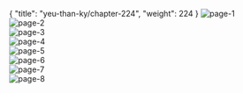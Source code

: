 { "title": "yeu-than-ky/chapter-224", "weight": 224 }
<img src="yeu-than-ky_0224_01-311716190816c165b2a785c78911fff1.webp" alt="page-1" origin="http://1.bp.blogspot.com/-2tGesYG84Kk/W3fXLI4uI5I/AAAAAAAAGHY/A00qQDQQSNU-t-ynAgPDV8Vc2VO2izcjQCLcBGAs/s1600/2.jpg?imgmax=0"><br/>
<img src="yeu-than-ky_0224_02-69e42881a5fd1c916bd3dfa533a3e3aa.webp" alt="page-2" origin="http://1.bp.blogspot.com/-MiH1LvCnOUA/W3fXLYNeFdI/AAAAAAAAGHg/Hl7jBbP64HcdUB9xBtq11LUXAR2Bt3XEACLcBGAs/s1600/3.jpg?imgmax=0"><br/>
<img src="yeu-than-ky_0224_03-04ea4a8139de91b5009bb2c362be8d23.webp" alt="page-3" origin="http://1.bp.blogspot.com/-zDRV-ejT81o/W3fXLaMLdFI/AAAAAAAAGHc/XCsfNXo673MVimQ00Ba2h6qntauQxKztwCLcBGAs/s1600/4.jpg?imgmax=0"><br/>
<img src="yeu-than-ky_0224_04-257092d239631e9ce4dd6bbbb4a211ad.webp" alt="page-4" origin="http://1.bp.blogspot.com/-4J5RVA8E-E8/W3fXMI5z0dI/AAAAAAAAGHk/7df6BYVIsVc2urwFjKrRdwYzGqiPz1NuACLcBGAs/s1600/5.jpg?imgmax=0"><br/>
<img src="yeu-than-ky_0224_05-2b54b0e3906d5a3a38a5c683a660e8a1.webp" alt="page-5" origin="http://1.bp.blogspot.com/-rCayLX8zTPs/W3fXMTk25LI/AAAAAAAAGHo/u8iXK7weFeg8V4VJlaRnkXYpW-dELcHUQCLcBGAs/s1600/6.jpg?imgmax=0"><br/>
<img src="yeu-than-ky_0224_06-f81504e8311dcdc66d5a896e1fd6238f.webp" alt="page-6" origin="http://1.bp.blogspot.com/-wdP2-NTYFhw/W3fXMfSp_0I/AAAAAAAAGHs/HNfxS87B-jIl3ICX3B9akEaf0dEXsAEfwCLcBGAs/s1600/7.jpg?imgmax=0"><br/>
<img src="yeu-than-ky_0224_07-24fee73b07f4f2b234b3814a45e258cd.webp" alt="page-7" origin="http://1.bp.blogspot.com/-7nIPuuFcnT8/W3fXMxLxnII/AAAAAAAAGHw/Rvwri9PgVi08NnbMzhbrEXKwTyqV5xedQCLcBGAs/s1600/8.jpg?imgmax=0"><br/>
<img src="yeu-than-ky_0224_08-de2b52d4b50b7232ba0494c40c892f1b.webp" alt="page-8" origin="http://1.bp.blogspot.com/-5v2Z9z3dJJs/W3fXNJ_16rI/AAAAAAAAGH0/Hc7LLF1qFUME9y-uGGni0n-kbruSyf8QACLcBGAs/s1600/9.jpg?imgmax=0"><br/>
